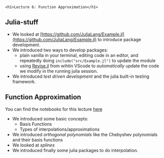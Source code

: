 
~~~
<h1>Lecture 6: Function Approximation</h1>
~~~


## Julia-stuff

* We looked at [https://github.com/JuliaLang/Example.jl](https://github.com/JuliaLang/Example.jl) to introduce package development.
* We introduced two ways to develop packages: 
    * plain vanilla in your terminal, editing code in an editor, and repeatedly doing `include("src/Example.jl")` to update the module
    * using [Revise.jl](https://github.com/timholy/Revise.jl) from wihtin VScode to *automatically* update the code we modify in the running julia session.
* We introduced _test driven development_ and the julia built-in testing framework.

## Function Approximation

You can find the notebooks for this lecture [here](https://github.com/floswald/NumericalMethods/tree/master/lecture_notebooks/week6)


* We introduced some basic concepts:
    * Basis Functions
    * Types of interpolations/approximations
* We introduced _orthogonal polynomials_ like the Chebyshev polynomials and their basis functions
* We looked at _splines_
* We introduced finally some julia packages to do interpolation.

